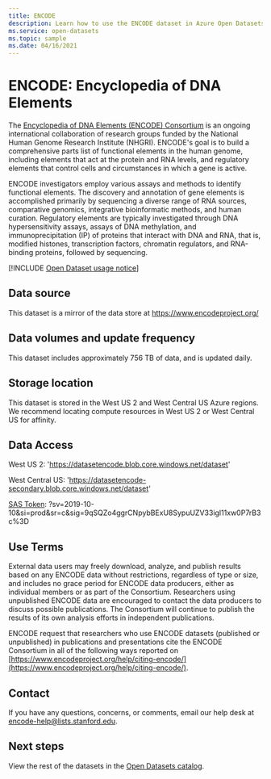 ```yaml
---
title: ENCODE
description: Learn how to use the ENCODE dataset in Azure Open Datasets.
ms.service: open-datasets
ms.topic: sample
ms.date: 04/16/2021
---
```


# ENCODE: Encyclopedia of DNA Elements

The [Encyclopedia of DNA Elements (ENCODE) Consortium](https://www.encodeproject.org/help/project-overview/) is an ongoing international collaboration of research groups funded by the National Human Genome Research Institute (NHGRI). ENCODE's goal is to build a comprehensive parts list of functional elements in the human genome, including elements that act at the protein and RNA levels, and regulatory elements that control cells and circumstances in which a gene is active.

ENCODE investigators employ various assays and methods to identify functional elements. The discovery and annotation of gene elements is accomplished primarily by sequencing a diverse range of RNA sources, comparative genomics, integrative bioinformatic methods, and human curation. Regulatory elements are typically investigated through DNA hypersensitivity assays, assays of DNA methylation, and immunoprecipitation (IP) of proteins that interact with DNA and RNA, that is, modified histones, transcription factors, chromatin regulators, and RNA-binding proteins, followed by sequencing.

[!INCLUDE [Open Dataset usage notice](./includes/open-datasets-usage-note.md)]

## Data source

This dataset is a mirror of the data store at https://www.encodeproject.org/

## Data volumes and update frequency

This dataset includes approximately 756 TB of data, and is updated daily.

## Storage location

This dataset is stored in the West US 2 and West Central US Azure regions. We recommend locating compute resources in West US 2 or West Central US for affinity.

## Data Access

West US 2: 'https://datasetencode.blob.core.windows.net/dataset'

West Central US: 'https://datasetencode-secondary.blob.core.windows.net/dataset'

[SAS Token](../storage/common/storage-sas-overview.md): ?sv=2019-10-10&si=prod&sr=c&sig=9qSQZo4ggrCNpybBExU8SypuUZV33igI11xw0P7rB3c%3D

## Use Terms

External data users may freely download, analyze, and publish results based on any ENCODE data without restrictions, regardless of type or size, and includes no grace period for ENCODE data producers, either as individual members or as part of the Consortium. Researchers using unpublished ENCODE data are encouraged to contact the data producers to discuss possible publications. The Consortium will continue to publish the results of its own analysis efforts in independent publications.

ENCODE request that researchers who use ENCODE datasets (published or unpublished) in publications and presentations cite the ENCODE Consortium in all of the following ways reported on [https://www.encodeproject.org/help/citing-encode/](https://www.encodeproject.org/help/citing-encode/).

## Contact

If you have any questions, concerns, or comments, email our help desk at encode-help@lists.stanford.edu.

## Next steps

View the rest of the datasets in the [Open Datasets catalog](dataset-catalog.md).
